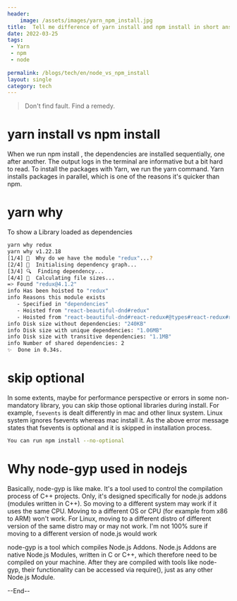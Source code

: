 ```yaml
---
header:
    image: /assets/images/yarn_npm_install.jpg
title:  Tell me difference of yarn install and npm install in short answer
date: 2022-03-25
tags:
 - Yarn
 - npm
 - node
 
permalink: /blogs/tech/en/node_vs_npm_install
layout: single
category: tech
---
```


> Don't find fault. Find a remedy.

# yarn install vs npm install

When we run npm install , the dependencies are installed sequentially, one after another. The output logs in the terminal are informative but a bit hard to read. To install the packages with Yarn, we run the yarn command. Yarn installs packages in parallel, which is one of the reasons it's quicker than npm.

# yarn why 
To show a Library loaded as dependencies
```bash
yarn why redux
yarn why v1.22.18
[1/4] 🤔  Why do we have the module "redux"...?
[2/4] 🚚  Initialising dependency graph...
[3/4] 🔍  Finding dependency...
[4/4] 🚡  Calculating file sizes...
=> Found "redux@4.1.2"
info Has been hoisted to "redux"
info Reasons this module exists
   - Specified in "dependencies"
   - Hoisted from "react-beautiful-dnd#redux"
   - Hoisted from "react-beautiful-dnd#react-redux#@types#react-redux#redux"
info Disk size without dependencies: "240KB"
info Disk size with unique dependencies: "1.06MB"
info Disk size with transitive dependencies: "1.1MB"
info Number of shared dependencies: 2
✨  Done in 0.34s.
```

# skip optional

In some extents, maybe for performance perspective or errors in some non-mandatory library, you can skip those optional libraries during install. For example,  `fsevents` is dealt differently in mac and other linux system. Linux system ignores fsevents whereas mac install it. As the above error message states that fsevents is optional and it is skipped in installation process.

```bash
You can run npm install --no-optional
```

# Why node-gyp used in nodejs
Basically, node-gyp is like make. It's a tool used to control the compilation process of C++ projects. Only, it's designed specifically for node.js addons (modules written in C++). So moving to a different system may work if it uses the same CPU. Moving to a different OS or CPU (for example from x86 to ARM) won't work. For Linux, moving to a different distro of different version of the same distro may or may not work. I'm not 100% sure if moving to a different version of node.js would work


node-gyp is a tool which compiles Node.js Addons. Node.js Addons are native Node.js Modules, written in C or C++, which therefore need to be compiled on your machine. After they are compiled with tools like node-gyp, their functionality can be accessed via require(), just as any other Node.js Module.

--End--




